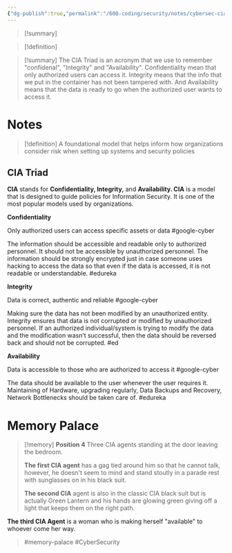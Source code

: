 ```yaml
---
{"dg-publish":true,"permalink":"/600-coding/security/notes/cybersec-cia-triad/","tags":["CyberSecurity","cybersec-profm","google-cyber","cybersec-sec-plus"]}
---
```


> [!summary] 
> 


> [!definition] 
> 

> [!summary] 
> The CIA Triad is an acronym that we use to remember "confidenal", "Integrity" and "Availability". Confidentiality mean that only authorized users can access it. Integrity means that the info that we put in the container has not been tampered with. And Availability means that the data is ready to go when the authorized user wants to access it. 
# Notes
> [!definition] 
> A foundational model that helps inform how organizations consider risk when setting up systems and security policies
## CIA Triad

**CIA** stands for **Confidentiality, Integrity,** and **Availability. CIA** is a model that is designed to guide policies for Information Security. It is one of the most popular models used by organizations.

**Confidentiality**

Only authorized users can access specific assets or data #google-cyber

The information should be accessible and readable only to authorized personnel. It should not be accessible by unauthorized personnel. The information should be strongly encrypted just in case someone uses hacking to access the data so that even if the data is accessed, it is not readable or understandable. #edureka

**Integrity**

Data is correct, authentic and reliable #google-cyber 

Making sure the data has not been modified by an unauthorized entity. Integrity ensures that data is not corrupted or modified by unauthorized personnel. If an authorized individual/system is trying to modify the data and the modification wasn’t successful, then the data should be reversed back and should not be corrupted. #ed

**Availability**

Data is accessible to those who are authorized to access it #google-cyber 

The data should be available to the user whenever the user requires it. Maintaining of Hardware, upgrading regularly, Data Backups and Recovery, Network Bottlenecks should be taken care of. #edureka 

# Memory Palace

> [!memory] 
> **Position 4**
> Three CIA agents standing at the door leaving the bedroom. 
> 
> **The first CIA agent** has a gag tied around him so that he cannot talk, however, he doesn't seem to mind and stand stoutly in a parade rest with sunglasses on in his black suit. 
> 
> **The second CIA** agent is also in the classic CIA black suit but is actually Green Lantern and his hands are glowing green giving off a light that keeps them on the right path.
> 
**The third CIA Agent** is a woman who is making herself "available" to whoever come her way. 
> #memory-palace #CyberSecurity 

